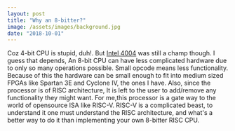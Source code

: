 ```yaml
---
layout: post
title: "Why an 8-bitter?"
image: /assets/images/background.jpg
date: "2018-10-01"
---
```



Coz 4-bit CPU is stupid, duh!. But [Intel 4004](https://en.wikipedia.org/wiki/Intel_4004) was still a champ though. I guess that depends, An 8-bit CPU can have less complicated hardware due to only so many operations possible. Small opcode means less functionality. Because of this the hardware can be small enough to fit into medium sized FPGAs like Spartan 3E and Cyclone IV, the ones I have. Also, since the processor is of RISC architecture, It is left to the user to add/remove any functionality they might want.
For me,this processor is a gate way to the world of opensource ISA like RISC-V. RISC-V is a complicated beast, to understand it one must understand the RISC architecture, and what's a better way to do it than implementing your own 8-bitter RISC CPU.
